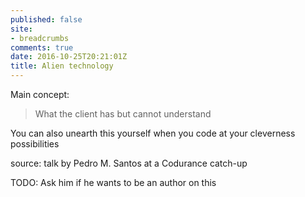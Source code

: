 ```yaml
---
published: false
site:
- breadcrumbs
comments: true
date: 2016-10-25T20:21:01Z
title: Alien technology
---
```


Main concept:

> What the client has but cannot understand

You can also unearth this yourself when you code at your cleverness possibilities

source: talk by Pedro M. Santos at a Codurance catch-up

TODO: Ask him if he wants to be an author on this